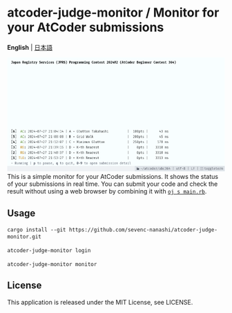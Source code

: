 # atcoder-judge-monitor / Monitor for your AtCoder submissions

**English** | [日本語](./README.ja.md)

![demo](./assets/demo.png)  
This is a simple monitor for your AtCoder submissions. It shows the status of your submissions in real time.
You can submit your code and check the result without using a web browser by combining it with [`oj s main.rb`](https://github.com/online-judge-tools/oj).

## Usage

```
cargo install --git https://github.com/sevenc-nanashi/atcoder-judge-monitor.git

atcoder-judge-monitor login

atcoder-judge-monitor monitor
```

## License

This application is released under the MIT License, see LICENSE.
